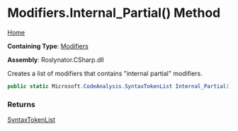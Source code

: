 # Modifiers\.Internal\_Partial\(\) Method

[Home](../../../../README.md)

**Containing Type**: [Modifiers](../README.md)

**Assembly**: Roslynator\.CSharp\.dll

  
Creates a list of modifiers that contains "internal partial" modifiers\.

```csharp
public static Microsoft.CodeAnalysis.SyntaxTokenList Internal_Partial()
```

### Returns

[SyntaxTokenList](https://docs.microsoft.com/en-us/dotnet/api/microsoft.codeanalysis.syntaxtokenlist)

